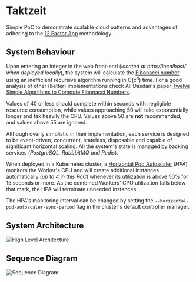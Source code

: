 # Taktzeit
Simple PoC to demonstrate scalable cloud patterns and advantages of adhering to the [12 Factor App](https://12factor.net/) methodology.  

## System Behaviour
Upon entering an integer in the web front-end (*located at http://localhost/ when deployed locally*), the system will calculate the [Fibonacci number](https://en.wikipedia.org/wiki/Fibonacci_number) using an inefficient recursive algorithm running in O(c<sup>n</sup>) time. For a good analysis of other (better) implementations check Ali Dasdan's paper [Twelve Simple Algorithms to Compute Fibonacci Numbers](https://arxiv.org/pdf/1803.07199.pdf).  

Values of 40 or less should complete within seconds with negligible resource consumption, while values approaching 50 will take exponentially longer and tax heavily the CPU. Values above 50 are **not** recommended, and values above 55 are ignored.  

Although overly simplistic in their implementation, each service is designed to be event-driven, concurrent, stateless, disposable  and capable of significant horizontal scaling. All the system's state is managed by backing services (*PostgreSQL, RabbbitMQ and Redis*).  

When deployed in a Kubernetes cluster, a [Horizontal Pod Autoscaler](https://kubernetes.io/docs/tasks/run-application/horizontal-pod-autoscale/) (*HPA*) monitors the Worker's CPU and will create additional instances automatically (*up to 4 in this PoC*) whenever its utilization is above 50% for 15 seconds or more. As the combined Workers' CPU utilization falls below that mark, the HPA will terminate unneeded instances.  

The HPA's monitoring interval can be changed by setting the `--horizontal-pod-autoscaler-sync-period` flag in the cluster's default controller manager.  

## System Architecture
![High Level Architecture](https://mermaid.ink/svg/eyJjb2RlIjoiZ3JhcGggTFJcbkEoW0luZ3Jlc3NdKSAgLS0-fG5naW54fCBCKENsaWVudClcbkIgLS0-fHByb3h5fCBDe0FQSX1cbkMgLS0-IEdcbkdbW1JlZGlzXV0gLS4tPiB8LWZpYm9uYWNjaSByZXN1bHQtfENcbkMgLS0-IElbKFBvc3RncmVzKV1cbkkgLS4tPiB8aW50ZWdlcnN8Q1xuQyAtLT4gSFtbUmFiYml0TVFdXVxuSCAtLT5EKFdvcmtlciAxKVxuRCAtLT4gR1xuSCAtLT5FKFdvcmtlciBuLTEpXG5FIC0tPiBHXG5IIC0tPkYoV29ya2VyIG4pXG5GIC0tPiBHIiwibWVybWFpZCI6eyJ0aGVtZSI6ImRlZmF1bHQifX0)  

## Sequence Diagram
![Sequence Diagram](https://mermaid.ink/svg/eyJjb2RlIjoic2VxdWVuY2VEaWFncmFtXG5cbnBhciBDdXJyZW50XG5cdENsaWVudC0-PitBUEk6IEdFVCAvdmFsdWVzL2N1cnJlbnRcbiAgQVBJLT4-K1JlZGlzOiBoZ2V0YWxsXG4gIFJlZGlzLS0-Pi1BUEk6IGN1cnJlbnRcbiAgQVBJLS0-Pi1DbGllbnQ6IGN1cnJlbnRcbmVuZFxuXG5wYXIgQWxsXG4gIENsaWVudC0-PitBUEk6IEdFVCAvdmFsdWVzL2FsbFxuICBBUEktPj4rUG9zdGdyZVNRTDogR0VUIC92YWx1ZXMvYWxsXG4gIFBvc3RncmVTUUwtLT4-LUFQSTogYWxsXG4gIEFQSS0tPj4tQ2xpZW50OiBhbGxcbmVuZFxuXG5wYXIgVmFsdWVzXG4gIENsaWVudC0-PkFQSTogUE9TVCAvdmFsdWVzXG4gIEFQSS0-PlJlZGlzOiBoc2V0ICdOYU4nXG4gIEFQSS0-PlBvc3RncmVTUUw6IEluc2VydCBJbnRcblx0QVBJLT4-UmFiYml0TVA6IFB1Ymxpc2ggSW50XG5lbmRcblxucGFyIEZpYm9uYWNjaVxuICBSYWJiaXRNUC0teCtXb3JrZXI6IFN1YnNjcmlwdGlvbiBFdmVudFxuICBXb3JrZXItPj5Xb3JrZXI6IGZpYm9uYWNjaShJbnQpXG4gIFdvcmtlci0-Pi1SZWRpczogaHNldCAnTmFuJyB0byBGaWJvbmFjY2lcbmVuZFxuIiwibWVybWFpZCI6eyJ0aGVtZSI6ImRlZmF1bHQifX0)
